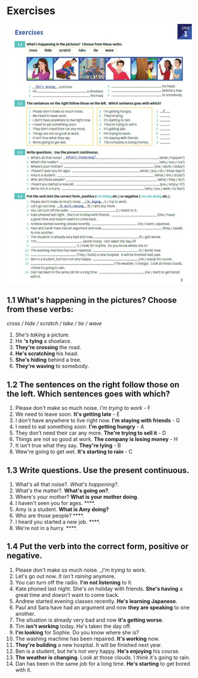 # Exercises

![Page](images/Exercises_unit_1.jpeg)

## 1.1 What's happening in the pictures? Choose from these verbs:
_cross / hide / scratch / take / tie / wave_

1. _She's taking_ a picture.
2. He **'s tying** a shoelace.
3. **They're crossing** the road.
4. **He's scratching** his head.
5. **She's hiding** behind a tree.
6. **They're waving** to somebody.

## 1.2 The sentences on the right follow those on the left. Which sentences goes with which?

1. Please don't make so much noise. _I'm trying to work_ - F
2. We need to leave soon. **It's getting late** - E
3. I don't have anywhere to live right now. **I'm staying with friends** - G
4. I need to eat something soon. **I'm getting hungry** - A
5. They don't need their car any more. **The're trying to sell it** - D
6. Things are not so good at work. **The company is losing money** - H
7. It isn't true what they say. **They're lying** - B
8. Wew're going to get wet. **It's starting to rain** - C

## 1.3 Write questions. Use the present continuous.

1. What's all that noise?. _What's happening?_.
2. What's the matter?. **What's going on?**.
3. Where's your mother? **What is your mother doing**.
4. I haven't seen you for ages. ****.
5. Amy is a student. **What is Amy doing?**
6. Who are those people? ****.
7. I heard you started a new job. ****.
8. We're not in a hurry. ****.

## 1.4 Put the verb into the correct form, positive or negative.

1. Please don't make so much noise. __I'm trying_ to work.
2. Let's go out now. _It isn't raining_ anymore.
3. You can turn off the radio. **I'm not listening** to it.
4. Kate phoned last night. She's on holiday with friends. **She's having** a great time and doesn't want to come back.
5. Andrew started evening classes recently. **He's learning Japanese**.
6. Paul and Sara have had an argument and now **they are speaking** to one another.
7. The situation is already very bad and now **it's getting worse**.
8. Tim **isn't working** today. He's taken the day off.
9. **I'm looking** for Sophie. Do you know where she is?
10. The washing machine has been repaired. **It's working** now.
11. **They're building** a new hospital. It will be finished next year.
12. Ben is a student, but he's not very happy. **He's enjoying** his course.
13. **The weather is changing**. Look at those clouds. I think it's going to rain.
14. Dan has been in the same job for a long time. **He's starting** to get bored with it.